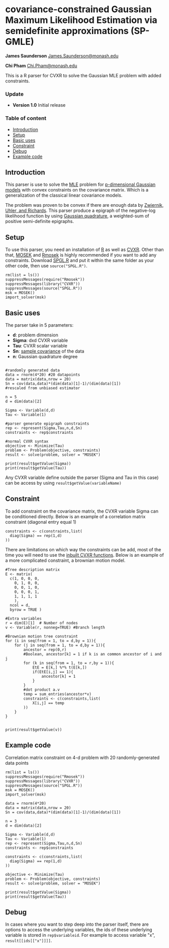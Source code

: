 # covariance-constrained Gaussian Maximum Likelihood Estimation via semidefinite approximations (SP-GMLE)

**James Saunderson** James.Saunderson@monash.edu

**Chi Pham** Chi.Pham@monash.edu

This is a R parser for CVXR to solve the Gaussian MLE problem with added constraints. 

### Update

 - **Version 1.0** Initial release

### Table of content

- [Introduction](https://github.com/pcbach/SP-GMLE#introduction)
- [Setup](https://github.com/pcbach/SP-GMLE#setup)
- [Basic uses](https://github.com/pcbach/SP-GMLE#basic-uses)
- [Constraint](https://github.com/pcbach/SP-GMLE#constraint)
- [Debug](https://github.com/pcbach/SP-GMLE#debug)
- [Example code](https://github.com/pcbach/SP-GMLE#example-code)

## Introduction

This parser is use to solve the [MLE](https://en.wikipedia.org/wiki/Maximum_likelihood_estimation) problem for [p-dimensional Gaussian models](https://en.wikipedia.org/wiki/Multivariate_normal_distribution) with convex constraints on the covariance matrix. Which is a generalization of the classical linear covariance models. 

The problem was proven to be convex if there are enough data by [Zwiernik, Uhler, and Richards](https://arxiv.org/pdf/1408.5604.pdf). This parser produce a epigraph of the negative-log likelihood function by using [Gaussian quadrature](https://en.wikipedia.org/wiki/Gaussian_quadrature), a weighted-sum of positive semi-definite epigraphs.

## Setup
To use this parser, you need an installation of [R](https://www.rstudio.com/) as well as [CVXR](https://cvxr.rbind.io/). Other than that, [MOSEK](https://www.mosek.com/) and [Rmosek](https://cran.r-project.org/web/packages/Rmosek/index.html) is highly recommended if you want to add any constraints. Download [SPGL.R](https://github.com/pcbach/SP-GMLE/blob/main/SPGL.R) and put it within the same folder as your other code, then use ```source("SPGL.R")```.

```
rm(list = ls())
suppressMessages(require("Rmosek"))
suppressMessages(library("CVXR"))
suppressMessages(source("SPGL.R"))
msk = MOSEK()
import_solver(msk)
```

## Basic uses
The parser take in 5 parameters:
- **d**: problem dimension
- **Sigma**: dxd CVXR variable
- **Tau**: CVXR scalar variable
- **Sn**: [sample covariance](https://en.wikipedia.org/wiki/Sample_mean_and_covariance#Unbiasedness) of the data
- **n**: Gaussian quadrature degree

```

#randomly generated data
data = rnorm(4*20) #20 datapoints
data = matrix(data,nrow = 20)
Sn = cov(data,data)*(dim(data)[1]-1)/(dim(data)[1])
#rescaled from unbiased estimator

n = 5
d = dim(data)[2]

Sigma <- Variable(d,d)
Tau <- Variable(1)

#parser generate epigraph constraints
rep <- represent(Sigma,Tau,n,d,Sn)
constraints <- rep$constraints

#normal CVXR syntax
objective <- Minimize(Tau)
problem <- Problem(objective, constraints)
result <- solve(problem, solver = "MOSEK")

print(result$getValue(Sigma))
print(result$getValue(Tau))
```

Any CVXR variable define outside the parser (Sigma and Tau in this case) can be access by using ```result$getValue(variableName)```

## Constraint
To add constraint on the covariance matrix, the CVXR variable Sigma can be conditioned directly. Below is an example of a correlation matrix constraint (diagonal entry equal 1)
```
constraints <- c(constraints,list(
  diag(Sigma) == rep(1,d)
))
```

There are limitations on which way the constraints can be add, most of the time you will need to use the [inbuilt CVXR functions](https://cvxr.rbind.io/cvxr_functions/). Below is an example of a more complicated constraint, a brownian motion model.
```
#Tree description matrix
E <- matrix(
  c(1, 0, 0, 0, 
    0, 1, 0, 0, 
    0, 0, 1, 0,
    0, 0, 0, 1,
    1, 1, 1, 1
    ),  
  ncol = d,        
  byrow = TRUE ) 
  
#Extra variables
r = dim(E)[1]  # Number of nodes
v <- Variable(r, nonneg=TRUE) #Branch length

#Brownian motion tree constraint
for (i in seq(from = 1, to = d,by = 1)){
    for (j in seq(from = 1, to = d,by = 1)){
        ancestor = rep(0,r)
        #Boolean, ancestor[k] = 1 if k is an common ancestor of i and j   
        for (k in seq(from = 1, to = r,by = 1)){
            EtE = E[k,] %*% t(E[k,])
            if(EtE[i,j] == 1){
                ancestor[k] = 1
            }
        }
        #dot product a.v
        temp = sum_entries(ancestor*v)
        constraints <- c(constraints,list(
            X[i,j] == temp
        ))
    }
}


print(result$getValue(v))
```
## Example code
Correlation matrix constraint on 4-d problem with 20 randomly-generated data points
```
rm(list = ls())
suppressMessages(require("Rmosek"))
suppressMessages(library("CVXR"))
suppressMessages(source("SPGL.R"))
msk = MOSEK()
import_solver(msk)

data = rnorm(4*20)
data = matrix(data,nrow = 20)
Sn = cov(data,data)*(dim(data)[1]-1)/(dim(data)[1])

n = 3
d = dim(data)[2]

Sigma <- Variable(d,d)
Tau <- Variable(1)
rep <- represent(Sigma,Tau,n,d,Sn)
constraints <- rep$constraints

constraints <- c(constraints,list(
  diag(Sigma) == rep(1,d)
))

objective <- Minimize(Tau)
problem <- Problem(objective, constraints)
result <- solve(problem, solver = "MOSEK")

print(result$getValue(Sigma))
print(result$getValue(Tau))
```

## Debug
In cases where you want to step deep into the parser itself, there are options to access the underlying variables, the ids of these underlying variable is stored in ```rep$variableid```. For example to access variable "x", ```result[[ids[["x"]]]]```.


